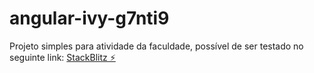 # angular-ivy-g7nti9

Projeto simples para atividade da faculdade, possível de ser testado no seguinte link:
[StackBlitz ⚡️](https://stackblitz.com/edit/angular-ivy-g7nti9)

